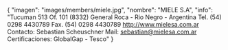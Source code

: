 {
    "imagen": "images/members/miele.jpg",
    "nombre": "MIELE S.A",
    "info": "Tucuman 513 Of. 101 (8332) General Roca - Rio Negro - Argentina Tel. (54) 0298 4430789 Fax. (54) 0298 4430789 http://www.mielesa.com.ar Contacto: Sebastian Scheuschner Mail: sebastian@mielesa.com.ar Certificaciones: GlobalGap - Tesco"
}
